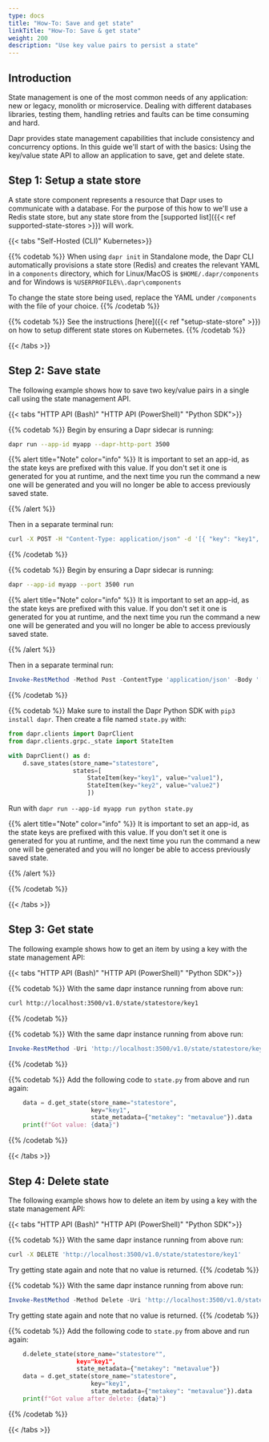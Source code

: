 ```yaml
---
type: docs
title: "How-To: Save and get state"
linkTitle: "How-To: Save & get state"
weight: 200
description: "Use key value pairs to persist a state"
---
```


## Introduction

State management is one of the most common needs of any application: new or legacy, monolith or microservice.
Dealing with different databases libraries, testing them, handling retries and faults can be time consuming and hard.

Dapr provides state management capabilities that include consistency and concurrency options.
In this guide we'll start of with the basics: Using the key/value state API to allow an application to save, get and delete state.

## Step 1: Setup a state store

A state store component represents a resource that Dapr uses to communicate with a database.
For the purpose of this how to we'll use a Redis state store, but any state store from the [supported list]({{< ref supported-state-stores >}}) will work.

{{< tabs "Self-Hosted (CLI)" Kubernetes>}}

{{% codetab %}}
When using `dapr init` in Standalone mode, the Dapr CLI automatically provisions a state store (Redis) and creates the relevant YAML in a `components` directory, which for Linux/MacOS is `$HOME/.dapr/components` and for Windows is `%USERPROFILE%\.dapr\components`

To change the state store being used, replace the YAML under `/components` with the file of your choice.
{{% /codetab %}}

{{% codetab %}}
See the instructions [here]({{< ref "setup-state-store" >}}) on how to setup different state stores on Kubernetes.
{{% /codetab %}}

{{< /tabs >}}

## Step 2: Save state

The following example shows how to save two key/value pairs in a single call using the state management API.

{{< tabs "HTTP API (Bash)" "HTTP API (PowerShell)" "Python SDK">}}

{{% codetab %}}
Begin by ensuring a Dapr sidecar is running:
```bash
dapr run --app-id myapp --dapr-http-port 3500
```
{{% alert title="Note" color="info" %}}
It is important to set an app-id, as the state keys are prefixed with this value. If you don't set it one is generated for you at runtime, and the next time you run the command a new one will be generated and you will no longer be able to access previously saved state.

{{% /alert %}}

Then in a separate terminal run:
```bash
curl -X POST -H "Content-Type: application/json" -d '[{ "key": "key1", "value": "value1"}, { "key": "key2", "value": "value2"}]' http://localhost:3500/v1.0/state/statestore
```
{{% /codetab %}}

{{% codetab %}}
Begin by ensuring a Dapr sidecar is running:
```bash
dapr --app-id myapp --port 3500 run
```

{{% alert title="Note" color="info" %}}
It is important to set an app-id, as the state keys are prefixed with this value. If you don't set it one is generated for you at runtime, and the next time you run the command a new one will be generated and you will no longer be able to access previously saved state.

{{% /alert %}}

Then in a separate terminal run:
```powershell
Invoke-RestMethod -Method Post -ContentType 'application/json' -Body '[{ "key": "key1", "value": "value1"}, { "key": "key2", "value": "value2"}]' -Uri 'http://localhost:3500/v1.0/state/statestore'
```
{{% /codetab %}}

{{% codetab %}}
Make sure to install the Dapr Python SDK with `pip3 install dapr`. Then create a file named `state.py` with:
```python
from dapr.clients import DaprClient
from dapr.clients.grpc._state import StateItem

with DaprClient() as d:
    d.save_states(store_name="statestore",
                  states=[
                      StateItem(key="key1", value="value1"),
                      StateItem(key="key2", value="value2")
                      ])

```

Run with `dapr run --app-id myapp run python state.py`

{{% alert title="Note" color="info" %}}
It is important to set an app-id, as the state keys are prefixed with this value. If you don't set it one is generated for you at runtime, and the next time you run the command a new one will be generated and you will no longer be able to access previously saved state.

{{% /alert %}}

{{% /codetab %}}

{{< /tabs >}}

## Step 3: Get state

The following example shows how to get an item by using a key with the state management API:

{{< tabs "HTTP API (Bash)" "HTTP API (PowerShell)" "Python SDK">}}

{{% codetab %}}
With the same dapr instance running from above run:
```bash
curl http://localhost:3500/v1.0/state/statestore/key1
```
{{% /codetab %}}

{{% codetab %}}
With the same dapr instance running from above run:
```powershell
Invoke-RestMethod -Uri 'http://localhost:3500/v1.0/state/statestore/key1'
```
{{% /codetab %}}

{{% codetab %}}
Add the following code to `state.py` from above and run again:
```python
    data = d.get_state(store_name="statestore",
                       key="key1",
                       state_metadata={"metakey": "metavalue"}).data
    print(f"Got value: {data}")
```
{{% /codetab %}}

{{< /tabs >}}

## Step 4: Delete state

The following example shows how to delete an item by using a key with the state management API:

{{< tabs "HTTP API (Bash)" "HTTP API (PowerShell)" "Python SDK">}}

{{% codetab %}}
With the same dapr instance running from above run:
```bash
curl -X DELETE 'http://localhost:3500/v1.0/state/statestore/key1'
```
Try getting state again and note that no value is returned.
{{% /codetab %}}

{{% codetab %}}
With the same dapr instance running from above run:
```powershell
Invoke-RestMethod -Method Delete -Uri 'http://localhost:3500/v1.0/state/statestore/key1'
```
Try getting state again and note that no value is returned.
{{% /codetab %}}

{{% codetab %}}
Add the following code to `state.py` from above and run again:
```python
    d.delete_state(store_name="statestore"",
                   key="key1",
                   state_metadata={"metakey": "metavalue"})
    data = d.get_state(store_name="statestore",
                       key="key1",
                       state_metadata={"metakey": "metavalue"}).data
    print(f"Got value after delete: {data}")
```
{{% /codetab %}}

{{< /tabs >}}

